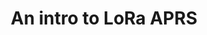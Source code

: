 ---
title: An intro to LoRa APRS
excerpt: 10 km range with 20 milliwatts.
source: LB0FI Norwegian Hamventures
sourceurl: https://www.youtube.com/watch?v=IVTwTG10DJ8
urlparams: '?utm_source=amateur-radio-weekly&utm_medium=email&utm_campaign=newsletter'
headerimage:
linktype: video
order: 2
issue: 357
tags:
---